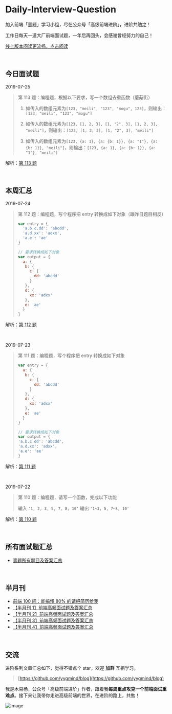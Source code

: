 # Daily-Interview-Question

加入前端「壹题」学习小组，尽在公众号「高级前端进阶」，进阶共勉之！

工作日每天一道大厂前端面试题，一年后再回头，会感谢曾经努力的自己！

[线上版本阅读更流畅，点击阅读](https://muyiy.vip/question/)

<br/>




## 今日面试题
2019-07-25

> 第 113 题：编程题，根据以下要求，写一个数组去重函数（蘑菇街）
>
> 1. 如传入的数组元素为`[123, "meili", "123", "mogu", 123]`，则输出：`[123, "meili", "123", "mogu"]`
> 
>   2. 如传入的数组元素为`[123, [1, 2, 3], [1, "2", 3], [1, 2, 3], "meili"]`，则输出：`[123, [1, 2, 3], [1, "2", 3], "meili"]`
>    
>    3. 如传入的数组元素为`[123, {a: 1}, {a: {b: 1}}, {a: "1"}, {a: {b: 1}}, "meili"]`，则输出：`[123, {a: 1}, {a: {b: 1}}, {a: "1"}, "meili"]`



解析：[第 113 题](https://github.com/Advanced-Frontend/Daily-Interview-Question/issues/215)

<br/>




## 本周汇总
2019-07-24

> 第 112 题：编程题，写个程序把 entry 转换成如下对象（跟昨日题目相反）
>
> ```js
> var entry = {
>   'a.b.c.dd': 'abcdd',
>   'a.d.xx': 'adxx',
>   'a.e': 'ae'
> }
> 
> // 要求转换成如下对象
> var output = {
>   a: {
>    b: {
>      c: {
>        dd: 'abcdd'
>      }
>    },
>    d: {
>      xx: 'adxx'
>    },
>    e: 'ae'
>   }
> }
> ```



解析：[第 112 题](https://github.com/Advanced-Frontend/Daily-Interview-Question/issues/212)

<br/>



2019-07-23

> 第 111 题：编程题，写个程序把 entry 转换成如下对象
>
> ```js
> var entry = {
>   a: {
>    b: {
>      c: {
>        dd: 'abcdd'
>      }
>    },
>    d: {
>      xx: 'adxx'
>    },
>    e: 'ae'
>   }
> }
> 
> // 要求转换成如下对象
> var output = {
> 'a.b.c.dd': 'abcdd',
> 'a.d.xx': 'adxx',
> 'a.e': 'ae'
> }
> ```



解析：[第 111 题](https://github.com/Advanced-Frontend/Daily-Interview-Question/issues/206)

<br/>



2019-07-22

> 第 110 题：编程题，请写一个函数，完成以下功能
>
> 输入
> ``'1, 2, 3, 5, 7, 8, 10'``
> 输出
> ``'1~3, 5, 7~8, 10'``



解析：[第 110 题](https://github.com/Advanced-Frontend/Daily-Interview-Question/issues/201)

<br/>



## 所有面试题汇总

-   [壹题所有题目及答案汇总](https://github.com/Advanced-Frontend/Daily-Interview-Question/blob/master/datum/summary.md)

<br/>



## 半月刊

- [前端 100 问：能搞懂 80% 的请把简历给我](https://github.com/yygmind/blog/issues/43)
- [【半月刊 1】前端高频面试题及答案汇总](https://juejin.im/post/5c6977e46fb9a049fd1063dc)
- [【半月刊 2】前端高频面试题及答案汇总](https://juejin.im/post/5c7bd72ef265da2de80f7f17)
- [【半月刊 3】前端高频面试题及答案汇总](https://juejin.im/post/5c9ac3f66fb9a070e056718f)
- [【半月刊 4】前端高频面试题及答案汇总](https://juejin.im/post/5cb3376bf265da039c0543da)

<br/>



## 交流

进阶系列文章汇总如下，觉得不错点个 star，欢迎 **加群** 互相学习。

> [https://github.com/yygmind/blog](https://github.com/yygmind/blog)

我是木易杨，公众号「高级前端进阶」作者，跟着我**每周重点攻克一个前端面试重难点**。接下来让我带你走进高级前端的世界，在进阶的路上，共勉！

![image](https://github.com/yygmind/blog/raw/master/images/weixin_re.png)
